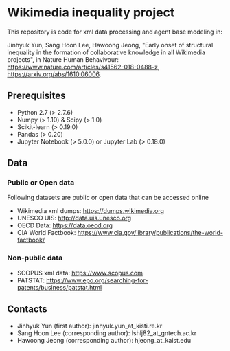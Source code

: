 # Wikimedia inequality project
This repository is code for xml data processing and agent base modeling in:

Jinhyuk Yun, Sang Hoon Lee, Hawoong Jeong, "Early onset of structural inequality in the formation of collaborative knowledge in all Wikimedia projects", in Nature Human Behavivour: https://www.nature.com/articles/s41562-018-0488-z, https://arxiv.org/abs/1610.06006.

## Prerequisites
* Python 2.7 (> 2.7.6)
* Numpy (> 1.10) & Scipy (> 1.0)
* Scikit-learn (> 0.19.0)
* Pandas (> 0.20)
* Jupyter Notebook (> 5.0.0) or Jupyter Lab (> 0.18.0)


## Data
### Public or Open data
Following datasets are public or open data that can be accessed online
* Wikimedia xml dumps: https://dumps.wikimedia.org
* UNESCO UIS: http://data.uis.unesco.org
* OECD Data: https://data.oecd.org
* CIA World Factbook: https://www.cia.gov/library/publications/the-world-factbook/

### Non-public data
* SCOPUS xml data: https://www.scopus.com
* PATSTAT: https://www.epo.org/searching-for-patents/business/patstat.html

## Contacts
* Jinhyuk Yun (first author): jinhyuk.yun_at_kisti.re.kr
* Sang Hoon Lee (corresponding author): lshlj82_at_gntech.ac.kr
* Hawoong Jeong (corresponding author): hjeong_at_kaist.edu
